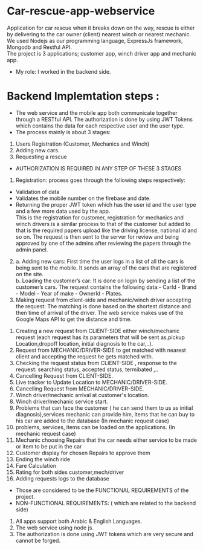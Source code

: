 # Car-rescue-app-webservice

Application for car rescue when it breaks down on the way, rescue is either by delivering to the car owner (client) nearest winch or nearest mechanic. <br />
We used Nodejs as our programming language, ExpressJs framework, Mongodb and Restful API. <br />
The project is 3 applications; customer app, winch driver app and mechanic app. <br />
- My role: I worked in the backend side.

# Backend Implemtation steps :
- The web service and the mobile app both communicate together through a RESTful API. The authorization is done by using JWT Tokens which contains the data for each respective user and the user type. <br />
- The process mainly is about 3 stages: <br />
 1. Users Registration (Customer, Mechanics and Winch)
 2. Adding new cars.
 3. Requesting a rescue
- AUTHORIZATION IS REQUIRED IN ANY STEP OF THESE 3 STAGES <br />
1) Registration: process goes through the following steps respectively: <br />
- Validation of data
- Validates the mobile number on the firebase and date.
- Returning the proper JWT token which has the user id and the user type and a few more data used by the app. <br />
This is the registration for customer, registration for mechanics and winch drivers is a similar process to that of the customer but added to that is the required papers         upload like the driving license, national id and so on. The request is then sent to the server for review and being approved by one of the admins after reviewing the papers
through the admin panel. <br />
2) a. Adding new cars: First time the user logs in a list of all the cars is being sent to the mobile. It sends an array of the cars that are registered on the site. <br />
   b. Loading the customer’s car: It is done on login by sending a list of the customer’s cars. The request contains the following data:- CarId - Brand - Model - Year of make -    OwnerId - Plates.
3) Making request from client-side and mechanic/winch driver accepting the request: The matching is done based on the shortest distance and then time of arrival of the driver. The web service makes use of the Google Maps API to get the distance and time.
1. Creating a new request from CLIENT-SIDE either winch/mechanic request (each request has its parameters that will be sent as,pickup Location,dropoff location, initial diagnosis to the car,..).
2. Request from MECHANIC/DRIVER-SIDE to get matched with nearest client and accepting the request he gets matched with.
33. Checking the request status from CLIENT-SIDE , response to the request: searching status, accepted status, termibated ,..
4. Cancelling Request from CLIENT-SIDE.
5. Live tracker to Update Location to MECHANIC/DRIVER-SIDE.
6. Cancelling Request from MECHANIC/DRIVER-SIDE.
7. Winch driver/mechanic arrival at customer's location.
8. Winch driver/mechanic service start.
9.  Problems that can face the customer ( he can send them to us as initial diagnosis),services mechanic can provide him, items that he can buy to his car are added to the database (In mechanic request case)
10. problems, services, items can be loaded on the applications. (In mechanic request case)
11. Mechanic choosing Repairs that the car needs either service to be made or item to be put in the car
12. Customer display for chosen Repairs to approve them
13. Ending the winch ride 
14. Fare Calculation
15. Rating for both sides customer,mech/driver
16. Adding requests logs to the database
- Those are considered to be the FUNCTIONAL REQUIREMENTS of the project.
- NON-FUNCTIONAL REQUIREMENTS: ( which are related to the backend side)
1. All apps support both Arabic & English Languages.
2. The web service using node js.
3. The authorization is done using JWT tokens which are very secure and cannot be forged.


